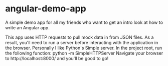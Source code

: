 # angular-demo-app
A simple demo app for all my friends who want to get an intro look at how to write an Angular app.

This app uses HTTP requests to pull mock data in from JSON files.  As a result, you'll need to run a server before interacting with the application in the browser.  Personally I like Python's Simple server.  In the project root, run the following function:
  python -m SimpleHTTPServer
Navigate your browser to http://localhost:8000/ and you'll be good to go!
